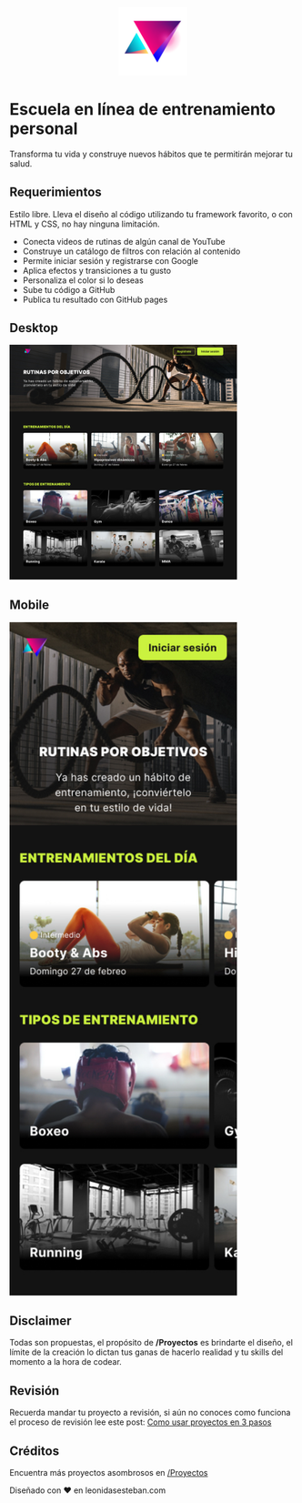 <div align="center">
<img width="120px"  src="https://raw.githubusercontent.com/no-te-rindas/logo/main/Logo/LeonidasEsteban-destello-envolvente-cuadrada.png" />
</div>

#  Escuela en línea de entrenamiento personal
Transforma tu vida y construye nuevos hábitos que te permitirán mejorar tu salud.

## Requerimientos
Estilo libre. Lleva el diseño al código utilizando tu framework favorito, o con HTML y CSS, no hay ninguna limitación.

- Conecta videos de rutinas de algún canal de YouTube
- Construye un catálogo de filtros con relación al contenido
- Permite iniciar sesión y registrarse con Google
- Aplica efectos y transiciones a tu gusto
- Personaliza el color si lo deseas
- Sube tu código a GitHub
- Publica tu resultado con GitHub pages

## Desktop

<img width="400px"  src="https://raw.githubusercontent.com/uxcristopher/imagenes/main/Readmes/Escuela%20en%20li%CC%81nea%20de%20entrenamiento%20personal/Desktop.jpg" />


## Mobile

<img width="400px" src="https://raw.githubusercontent.com/uxcristopher/imagenes/main/Readmes/Escuela%20en%20li%CC%81nea%20de%20entrenamiento%20personal/Mobile.jpg" />

## Disclaimer

Todas son propuestas, el propósito de **/Proyectos** es brindarte el diseño, el límite de la creación lo dictan tus ganas de hacerlo realidad y tu skills del momento a la hora de codear.


## Revisión

Recuerda mandar tu proyecto a revisión, si aún no conoces como funciona el proceso de revisión lee este post: [Como usar proyectos en 3 pasos](https://leonidasesteban.com/blog/como-usar-proyectos-en-3-pasos)

## Créditos

Encuentra más proyectos asombrosos en [/Proyectos](https://leonidasesteban.com/proyectos)

Diseñado con ♥️ en leonidasesteban.com